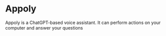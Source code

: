 # Appoly
Appoly is a ChatGPT-based voice assistant. It can perform actions on your computer and answer your questions
